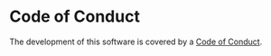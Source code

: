 Code of Conduct
===============

The development of this software is covered by a [Code of Conduct](https://www.mediawiki.org/wiki/Special:MyLanguage/Code_of_Conduct).

